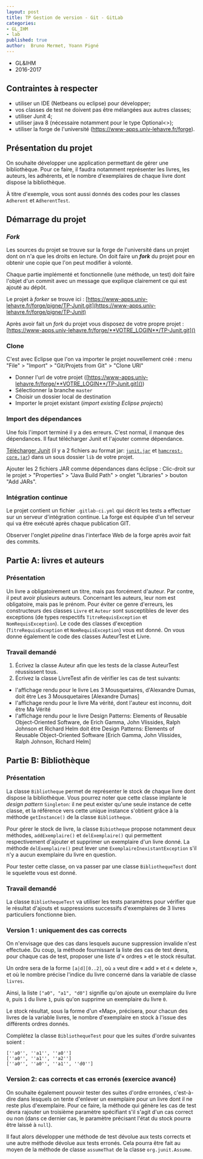 ```yaml
---
layout: post
title: TP Gestion de version - Git - GitLab
categories:  
- GL_IHM
- lab
published: true
author:  Bruno Mermet, Yoann Pigné
---
```





- GL&IHM
- 2016-2017


## Contraintes à respecter


- utiliser un IDE (Netbeans ou eclipse) pour développer;
- vos classes de test ne doivent pas être mélangées aux autres classes;
- utiliser Junit 4;
- utiliser java 8 (nécessaire notamment pour le type Optional<>);
- utiliser la forge de l'université (<https://www-apps.univ-lehavre.fr/forge>).


## Présentation du projet

On souhaite développer une application permettant de gérer une bibliothèque. Pour ce faire, il faudra notamment représenter les livres, les auteurs, les adhérents, et le nombre d'exemplaires de chaque livre dont dispose la bibliothèque.

À titre d'exemple, vous sont aussi donnés des codes pour les classes `Adherent` et `AdherentTest`.


## Démarrage du projet

### *Fork*

Les sources du projet se trouve sur la forge de l'université dans un projet dont on n'a que les droits en lecture. On doit faire un ***fork*** du projet pour en obtenir une copie que l'on peut modifier à volonté.

Chaque partie implémenté et fonctionnelle (une méthode, un test) doit faire l'objet d'un commit avec un message que explique clairement ce qui est ajouté au dépôt.


Le projet à *forker* se trouve ici : [https://www-apps.univ-lehavre.fr/forge/pigne/TP-Junit.git](https://www-apps.univ-lehavre.fr/forge/pigne/TP-Junit)

Après avoir fait un *fork* du projet vous disposez de votre propre projet : [https://www-apps.univ-lehavre.fr/forge/**VOTRE_LOGIN**/TP-Junit.git]()


### Clone

C'est avec Eclipse que l'on va importer le projet nouvellement créé : menu "File" > "Import" > "Git/Projets from Git" > "Clone URI"

- Donner l'url de votre projet ([https://www-apps.univ-lehavre.fr/forge/**VOTRE_LOGIN**/TP-Junit.git]())
- Sélectionner la branche `master`
- Choisir un dossier local de destination
- Importer le projet existant (*import existing Eclipse projects*)

### Import des dépendances

Une fois l'import terminé il y a des erreurs. C'est normal, il manque des dépendances. Il faut télécharger Junit et l'ajouter comme dépendance.

[Télécharger Junit](https://github.com/junit-team/junit4/wiki/Download-and-Install) (il y a 2 fichiers au format jar: [`junit.jar`](http://search.maven.org/remotecontent?filepath=junit/junit/4.12/junit-4.12.jar) et [`hamcrest-core.jar`](http://search.maven.org/remotecontent?filepath=org/hamcrest/hamcrest-core/1.3/hamcrest-core-1.3.jar)) dans un sous dossier `lib` de votre projet.

Ajouter les 2 fichiers JAR comme dépendances dans éclipse : Clic-droit sur le projet > "Properties" > "Java Build Path"  >  onglet "Libraries" > bouton "Add JARs".

### Intégration continue

Le projet contient un fichier `.gitlab-ci.yml` qui décrit les tests a effectuer sur un serveur d'intégration continue. La forge est équipée d'un tel serveur qui va être exécuté après chaque publication GIT.

Observer l'onglet *pipeline* dnas l'interface Web de la forge après avoir fait des commits.

## Partie A: livres et auteurs

### Présentation

Un livre a obligatoirement un titre, mais pas forcément d'auteur. Par contre, il peut avoir plusieurs auteurs.
Concernant  les  auteurs,  leur  nom  est  obligatoire,  mais  pas  le  prénom.  Pour  éviter  ce  genre  d'erreurs,  les
constructeurs  des  classes `Livre` et `Auteur` sont  susceptibles  de  lever  des  exceptions  (de  types  respectifs `TitreRequisException` et `NomRequisException`). Le code des classes d'exception (`TitreRequisException`  et `NomRequisException`) vous est donné. On vous donne également le code des classes AuteurTest et Livre.

### Travail demandé

1. Écrivez la classe Auteur afin que les tests de la classe AuteurTest réussissent tous.
2. Écrivez la classe LivreTest afin de vérifier les cas de test suivants:
  -  l'affichage  rendu  pour  le  livre  Les  3  Mousquetaires,  d'Alexandre  Dumas,  doit  être
Les 3
Mousquetaires [Alexandre Dumas]
  - l'affichage rendu pour le livre Ma vérité, dont l'auteur est inconnu, doit être Ma Vérité
  -  l'affichage  rendu  pour  le  livre  Design  Patterns:  Elements  of  Reusable  Object-Oriented Software,  de  Erich  Gamma,  John  Vlissides,  Ralph  Johnson  et  Richard  Helm  doit  être Design  Patterns: Elements of Reusable Object-Oriented Software [Erich Gamma, John Vlissides, Ralph Johnson, Richard Helm]


## Partie B: Bibliothèque

### Présentation

La classe `Bibliotheque` permet de représenter le stock de chaque livre dont dispose la bibliothèque. Vous pourrez noter que cette classe implante le *design pattern* `Singleton`: il ne peut exister qu'une seule instance de cette classe, et la référence vers cette unique instance s'obtient grâce à la méthode `getInstance()` de la classe `Bibliotheque`.  

Pour  gérer  le  stock  de  livre,  la  classe `Bibiotheque` propose  notamment  deux méthodes, `addExemplaire()` et `delExemplaire()` qui  permettent  respectivement  d'ajouter  et supprimer  un  exemplaire  d'un  livre  donné.  La  méthode `delExemplaire()` peut  lever  une `ExemplaireInexistantException` s'il n'y a aucun exemplaire du livre en question.

Pour tester cette classe, on va passer par une classe `BibliothequeTest` dont le squelette vous est donné.

### Travail demandé

La classe `BibliothequeTest` va utiliser les tests paramètres pour vérifier que le résultat d'ajouts et suppressions successifs d'exemplaires de 3 livres particuliers fonctionne bien.

### Version 1 : uniquement des cas corrects

On  n'envisage  que  des  cas  dans  lesquels  aucune  suppression  invalide  n'est  effectuée.  Du  coup,  la  méthode fournissant la liste des cas de test devra, pour chaque cas de test, proposer une liste d'« ordres » et le stock résultat.

Un ordre sera de la forme `[a|d][0..2]`, où `a` veut dire « add » et `d` « delete », et où le nombre précise l'indice du livre concerné dans la variable de classe `livres`.

Ainsi, la liste `["a0", "a1", "d0"]` signifie qu'on ajoute un exemplaire du livre `0`, puis `1` du livre `1`, puis qu'on supprime un exemplaire du livre `0`.

Le stock résultat, sous la forme d'un «Map», précisera, pour chacun des livres de la variable livres, le nombre d'exemplaire en stock à l'issue des différents ordres donnés.

Complétez la classe `BibliothequeTest` pour que les suites d'ordre suivantes soient :

```
[''a0'', ''a1'', ''a0'']
[''a0'', ''a1'', ''a2'']
[''a0'', ''a0'', ''a1'', ''d0'']
```

### Version 2: cas corrects et cas erronés (exercice avancé)

On souhaite également pouvoir tester des suites d'ordre erronées, c'est-à-dire dans lesquels on tente d'enlever un exemplaire pour un livre dont il ne reste plus d'exemplaire. Pour ce faire, la méthode qui génère les cas de test devra  rajouter  un  troisième  paramètre  spécifiant  s'il  s'agit  d'un  cas  correct  ou  non  (dans  ce  dernier  cas,  le paramètre précisant l'état du stock pourra être laissé à `null`).

Il faut alors développer une méthode de test dévolue aux tests corrects et une autre méthode dévolue aux tests erronés.  Cela  pourra  être  fait  au  moyen  de  la  méthode  de  classe `assumeThat`  de  la  classe `org.junit.Assume`.

